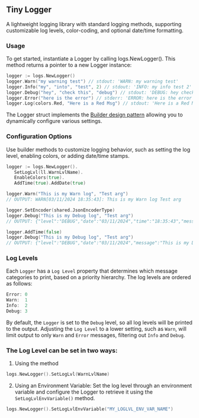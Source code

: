 ## Tiny Logger

A lightweight logging library with standard logging methods,
supporting customizable log levels, color-coding, and optional date/time formatting.

### Usage

To get started, instantiate a Logger by calling logs.NewLogger(). This method returns a pointer to a new Logger
instance:

```go
logger := logs.NewLogger()
logger.Warn("my warning test") // stdout: 'WARN: my warning test'
logger.Info("my", "into", "test", 2) // stdout: 'INFO: my info test 2'
logger.Debug("hey", "check this", "debug") // stdout: 'DEBUG: hey check this debug'
logger.Error("here is the error") // stderr: 'ERROR: here is the error'
logger.Log(colors.Red, "Here is a Red Msg") // stdout: 'Here is a Red Msg' (Colored Red)
```

The Logger struct implements the [Builder design pattern](https://refactoring.guru/design-patterns/builder) allowing you
to dynamically configure various settings.

### Configuration Options

Use builder methods to customize logging behavior, such as setting the log level, enabling colors, or adding date/time
stamps.

```go
logger := logs.NewLogger().
   SetLogLvl(ll.WarnLvlName).
   EnableColors(true).
   AddTime(true).AddDate(true)

logger.Warn("This is my Warn log", "Test arg")
// OUTPUT: WARN[03/11/2024 18:35:43]: This is my Warn log Test arg

logger.SetEncoder(shared.JsonEncoderType)
logger.Debug("This is my Debug log", "Test arg")
// OUTPUT: {"level":"DEBUG","date":"03/11/2024","time":"18:35:43","message":"This is my Debug log Test arg"}

logger.AddTime(false)
logger.Debug("This is my Debug log", "Test arg")
// OUTPUT: {"level":"DEBUG","date":"03/11/2024","message":"This is my Debug log Test second arg"}
```

### Log Levels

Each `Logger` has a `Log Level` property that determines which message categories to print, based on a priority
hierarchy.
The log levels are ordered as follows:

```go
Error: 0
Warn:  1
Info:  2
Debug: 3
```

By default, the `Logger` is set to the `Debug` level, so all log levels will be printed to the output.
Adjusting the `Log Level` to a lower setting, such as `Warn`, will limit output to only `Warn` and `Error` messages,
filtering out `Info` and `Debug`.

### The Log Level can be set in two ways:

1. Using the method

```go
logs.NewLogger().SetLogLvl(WarnLvlName)
```

2. Using an Environment Variable: Set the log level through an environment variable and configure the Logger to retrieve
   it using the `SetLogLvlEnvVariable()` method.

```go
logs.NewLogger().SetLogLvlEnvVariable("MY_LOGLVL_ENV_VAR_NAME")
```

